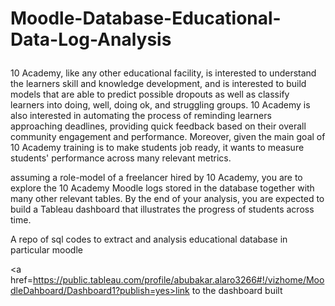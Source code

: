 # Moodle-Database-Educational-Data-Log-Analysis</p>

<p>10 Academy, like any other educational facility, is interested to understand the learners skill and knowledge development, and is interested to build models that are able to predict possible dropouts as well as classify learners into doing, well, doing ok, and struggling groups. 10 Academy is also interested in automating the process of reminding learners approaching deadlines, providing quick feedback based on their overall community engagement and performance. Moreover, given the main goal of 10 Academy training is to make students job ready, it wants to measure students' performance across many relevant metrics. 
</p>

<p> assuming a role-model of a freelancer hired by 10 Academy, you are to explore the 10 Academy Moodle logs stored in the database together with many other relevant tables. By the end of your analysis, you are expected to build a Tableau dashboard that illustrates the progress of students across time.
</p>

A repo of sql codes to extract and analysis educational database in particular moodle

<a href=https://public.tableau.com/profile/abubakar.alaro3266#!/vizhome/MoodleDahboard/Dashboard1?publish=yes>link to the dashboard built</a>
